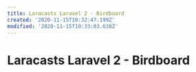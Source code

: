 ```yaml
---
title: Laracasts Laravel 2 - Birdboard
created: '2020-11-15T10:32:47.199Z'
modified: '2020-11-15T10:33:03.638Z'
---
```


# Laracasts Laravel 2 - Birdboard


